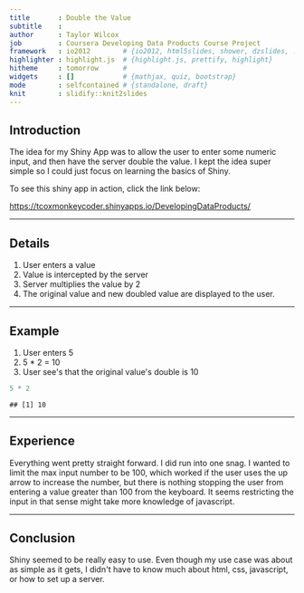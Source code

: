 ```yaml
---
title       : Double the Value
subtitle    : 
author      : Taylor Wilcox
job         : Coursera Developing Data Products Course Project
framework   : io2012        # {io2012, html5slides, shower, dzslides, ...}
highlighter : highlight.js  # {highlight.js, prettify, highlight}
hitheme     : tomorrow      # 
widgets     : []            # {mathjax, quiz, bootstrap}
mode        : selfcontained # {standalone, draft}
knit        : slidify::knit2slides
---
```


## Introduction

The idea for my Shiny App was to allow the user to enter some numeric input, and then have the server double the value. I kept the idea super simple so I could just focus on learning the basics of Shiny.

To see this shiny app in action, click the link below:

https://tcoxmonkeycoder.shinyapps.io/DevelopingDataProducts/

---

## Details
1. User enters a value
2. Value is intercepted by the server
3. Server multiplies the value by 2
4. The original value and new doubled value are displayed to the user.

---

## Example

1. User enters 5
2. 5 * 2 = 10
3. User see's that the original value's double is 10


```r
5 * 2
```

```
## [1] 10
```

---

## Experience
Everything went pretty straight forward. I did run into one snag. I wanted to limit the max input number to be 100, which worked if the user uses the up arrow to increase the number, but there is nothing stopping the user from entering a value greater than 100 from the keyboard. It seems restricting the input in that sense might take more knowledge of javascript.

---

## Conclusion

Shiny seemed to be really easy to use. Even though my use case was about as simple as it gets, I didn't have to know much about html, css, javascript, or how to set up a server.


